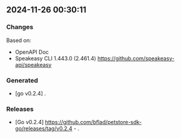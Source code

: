 

## 2024-11-26 00:30:11
### Changes
Based on:
- OpenAPI Doc  
- Speakeasy CLI 1.443.0 (2.461.4) https://github.com/speakeasy-api/speakeasy
### Generated
- [go v0.2.4] .
### Releases
- [Go v0.2.4] https://github.com/bflad/petstore-sdk-go/releases/tag/v0.2.4 - .